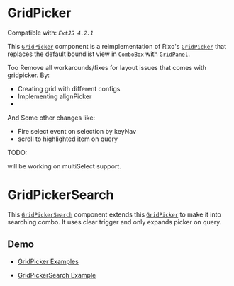 GridPicker
==========

Compatible with: *`ExtJS 4.2.1`*


This [`GridPicker`][0] component is a reimplementation of Rixo's [`GridPicker`][1] that replaces the default boundlist view in [`ComboBox`][2] with [`GridPanel`][3].

Too Remove all workarounds/fixes for layout issues that comes with gridpicker. By:
- Creating grid with different configs
- Implementing alignPicker
- 

And Some other changes like:

+ Fire select event on selection by keyNav
+ scroll to highlighted item on query

TODO:

will be working on multiSelect support.

GridPickerSearch
================


This [`GridPickerSearch`][4] component extends this [`GridPicker`][0] to make it into searching combo.
It uses clear trigger and only expands picker on query.


Demo
---

- [GridPicker Examples][5]
 
- [GridPickerSearch Example][6]

  [0]: https://github.com/yogeshpandey009/GridPickerSearch/blob/master/ux/form/field/GridPicker.js
  [1]: https://github.com/rixo/GridPicker/
  [2]: http://docs.sencha.com/extjs/4.2.1/#!/api/Ext.form.field.ComboBox
  [3]: http://docs.sencha.com/extjs/4.2.1/#!/api/Ext.grid.Panel
  [4]: https://github.com/yogeshpandey009/GridPickerSearch/blob/master/ux/form/field/GridPickerSearch.js
  [5]: https://fiddle.sencha.com/#fiddle/4j9
  [6]: https://fiddle.sencha.com/#fiddle/4jb

